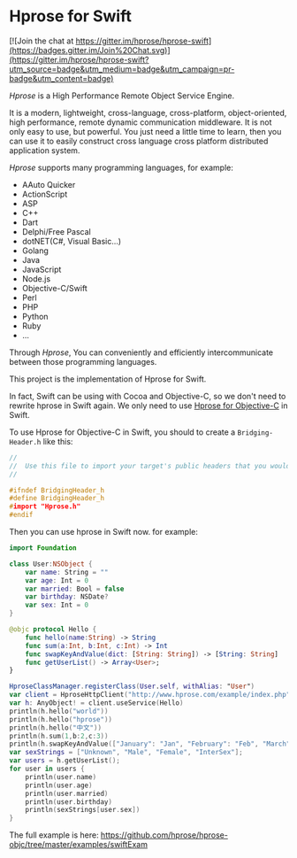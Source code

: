 # Hprose for Swift

[![Join the chat at https://gitter.im/hprose/hprose-swift](https://badges.gitter.im/Join%20Chat.svg)](https://gitter.im/hprose/hprose-swift?utm_source=badge&utm_medium=badge&utm_campaign=pr-badge&utm_content=badge)

*Hprose* is a High Performance Remote Object Service Engine.

It is a modern, lightweight, cross-language, cross-platform, object-oriented, high performance, remote dynamic communication middleware. It is not only easy to use, but powerful. You just need a little time to learn, then you can use it to easily construct cross language cross platform distributed application system.

*Hprose* supports many programming languages, for example:

* AAuto Quicker
* ActionScript
* ASP
* C++
* Dart
* Delphi/Free Pascal
* dotNET(C#, Visual Basic...)
* Golang
* Java
* JavaScript
* Node.js
* Objective-C/Swift
* Perl
* PHP
* Python
* Ruby
* ...

Through *Hprose*, You can conveniently and efficiently intercommunicate between those programming languages.

This project is the implementation of Hprose for Swift.

In fact, Swift can be using with Cocoa and Objective-C, so we don't need to
rewrite hprose in Swift again. We only need to use [Hprose for Objective-C](https://github.com/hprose/hprose-objc) in
Swift.

To use Hprose for Objective-C in Swift, you should to create a `Bridging-Header.h` like this:
```c
//
//  Use this file to import your target's public headers that you would like to expose to Swift.
//

#ifndef BridgingHeader_h
#define BridgingHeader_h
#import "Hprose.h"
#endif
```

Then you can use hprose in Swift now. for example:

```swift
import Foundation

class User:NSObject {
    var name: String = ""
    var age: Int = 0
    var married: Bool = false
    var birthday: NSDate?
    var sex: Int = 0
}

@objc protocol Hello {
    func hello(name:String) -> String
    func sum(a:Int, b:Int, c:Int) -> Int
    func swapKeyAndValue(dict: [String: String]) -> [String: String]
    func getUserList() -> Array<User>;
}

HproseClassManager.registerClass(User.self, withAlias: "User")
var client = HproseHttpClient("http://www.hprose.com/example/index.php")
var h: AnyObject! = client.useService(Hello)
println(h.hello("world"))
println(h.hello("hprose"))
println(h.hello("中文"))
println(h.sum(1,b:2,c:3))
println(h.swapKeyAndValue(["January": "Jan", "February": "Feb", "March": "Mar", "April": "Apr"]));
var sexStrings = ["Unknown", "Male", "Female", "InterSex"];
var users = h.getUserList();
for user in users {
    println(user.name)
    println(user.age)
    println(user.married)
    println(user.birthday)
    println(sexStrings[user.sex])
}
```

The full example is here: https://github.com/hprose/hprose-objc/tree/master/examples/swiftExam
